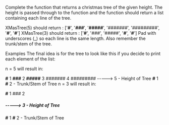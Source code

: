 Complete the function that returns a christmas tree of the given height. The height is passed through to the function and the function should return a list containing each line of the tree.

XMasTree(5) should return : ['____#____', '___###___', '__#####__', '_#######_', '#########', '____#____', '____#____']
XMasTree(3) should return : ['__#__', '_###_', '#####', '__#__', '__#__']
Pad with underscores (_) so each line is the same length. Also remember the trunk/stem of the tree.

Examples
The final idea is for the tree to look like this if you decide to print each element of the list:

n = 5 will result in:

____#____              1
___###___              2
__#####__              3
_#######_              4
#########       -----> 5 - Height of Tree
____#____        1      
____#____        2 - Trunk/Stem of Tree
n = 3 will result in:

__#__                  1
_###_                  2
#####          ----->  3 - Height of Tree
__#__           1
__#__           2 - Trunk/Stem of Tree